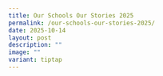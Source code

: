 ```yaml
---
title: Our Schools Our Stories 2025
permalink: /our-schools-our-stories-2025/
date: 2025-10-14
layout: post
description: ""
image: ""
variant: tiptap
---
```

